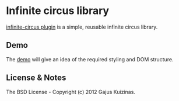 # Infinite circus library

[infinite-circus plugin](https://github.com/gajus/infinite-circus/) is a simple, reusable infinite circus library.

## Demo

The [demo](https://dev.anuary.com/60244f3a-b8b2-5678-bce5-f7e8742f0c69/) will give an idea of the required styling and DOM structure.

## License & Notes

The BSD License - Copyright (c) 2012 Gajus Kuizinas.